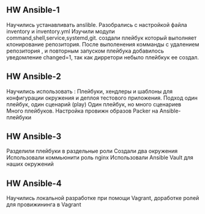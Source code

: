 ## HW Ansible-1
Научились устанавливать anslible.
Разобрались с настройкой файла inventory и inventory.yml
Изучили модули command,shell,service,systemd,git.
создали плейбук который выполняет клонирование репозитория.
После выполенения комманды с удалением репозитория , и повторным запуском плейбука добавилось уведомление changed=1, так как дирретори небыло плейбкук ее создал.


## HW Ansible-2
Научились использовать :
Плейбуки, хендлеры и шаблоны для конфигурации окружения и деплоя тестового приложения. Подход один плейбук, один сценарий (play)
Один плейбук, но много сценариев
Много плейбуков.
Настройка провижн образов Packer на Ansible-плейбуки


## HW Ansible-3

Разделили плейбуки в раздельные роли
Создали два окружения
Использовали коммьюнити роль nginx
Использовали Ansible Vault для наших окружений



## HW Ansible-4
Научились локальной разработке при помощи Vagrant, доработке ролей для провижининга в Vagrant

 